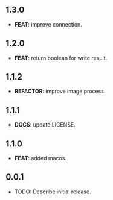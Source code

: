 ## 1.3.0

 - **FEAT**: improve connection.

## 1.2.0

 - **FEAT**: return boolean for write result.

## 1.1.2

 - **REFACTOR**: improve image process.

## 1.1.1

 - **DOCS**: update LICENSE.

## 1.1.0

 - **FEAT**: added macos.

## 0.0.1

* TODO: Describe initial release.
